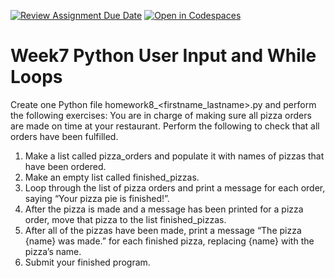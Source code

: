 [![Review Assignment Due Date](https://classroom.github.com/assets/deadline-readme-button-22041afd0340ce965d47ae6ef1cefeee28c7c493a6346c4f15d667ab976d596c.svg)](https://classroom.github.com/a/DoYzzWXt)
[![Open in Codespaces](https://classroom.github.com/assets/launch-codespace-2972f46106e565e64193e422d61a12cf1da4916b45550586e14ef0a7c637dd04.svg)](https://classroom.github.com/open-in-codespaces?assignment_repo_id=18272913)
# Week7 Python User Input and While Loops
Create one Python file homework8_<firstname_lastname>.py and perform the following exercises:
You are in charge of making sure all pizza orders are made on time at your restaurant.  Perform the following to check that all orders have been fulfilled.
1.	Make a list called pizza_orders and populate it with names of pizzas that have been ordered.
2.	Make an empty list called finished_pizzas.
3.	Loop through the list of pizza orders and print a message for each order, saying “Your pizza pie is finished!”.
4.	After the pizza is made and a message has been printed for a pizza order, move that pizza to the list finished_pizzas.
5.	After all of the pizzas have been made, print a message “The pizza {name} was made.” for each finished pizza, replacing {name} with the pizza’s name.
6.	Submit your finished program.
